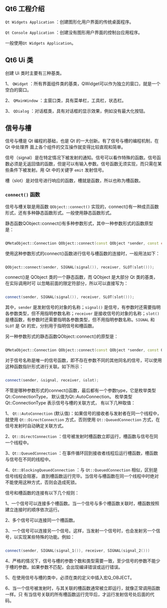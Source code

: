 ## Qt6 工程介绍

`Qt Widgets Application` ：创建图形化用户界面的传统桌面程序。

`Qt Console Application` ：创建没有图形用户界面的控制台应用程序。

一般使用`Qt Widgets Application`。

## Qt6 Ui 类

创建 Ui 类时主要有三种基类。

1、 `QWidget` ：所有界面组件类的基类，QWidget可以作为独立的窗口，就是一个空白的窗口。

2、 `QMainWindow` ：主窗口类，具有菜单栏，工具栏，状态栏。

3、 `QDialog` ：对话框类，具有对话框的显示效果，例如没有最大化按钮。

## 信号与槽

信号与槽是 Qt 编程的基础，也是 Qt 的一大创新。有了信号与槽的编程机制，在 Qt 中处理界
面上各个组件的交互操作就变得比较直观和简单。

信号（signal）是在特定情况下被发射的通知。信号可以看作特殊的函数。信号函数必须是无返回值的函数，但是可以有输入参数。信号函数无须实现，而只需在某些条件下被发射。用 Qt 中的关键字 `emit` 发射信号。

槽（slot）是对信号进行响应的函数，槽就是函数，所以也称为槽函数。

### `connect()` 函数

信号与槽关联是用函数 `QObject::connect()` 实现的，connect()有一种成员函数形式，还有多种静态函数形式。一般使用静态函数形式。

静态函数QObject::connect()有多种参数形式，其中一种参数形式的函数原型是：

```cpp

QMetaObject::Connection QObject::connect(const QObject *sender, const char *signal, const QObject *receiver, const char *method, Qt::ConnectionType type = Qt::AutoConnection)

```

使用这种参数形式的connect()函数进行信号与槽函数的连接时，一般用法如下：

```cpp

QObject::connect(sender, SIGNAL(signal()), receiver, SLOT(slot()));

```

connect()是 QObject 类的一个静态函数，而 QObject 是大部分 Qt 类的基类，在实际调用时可
以忽略前面的限定符部分，所以可以直接写为：

```cpp

connect(sender, SIGNAL(signal()), receiver, SLOT(slot()));

```

其中，`sender` 是发射信号的对象的名称；`signal()` 是信号，有参数时还需要指明各参数类型，但不用指明参数名称；`receiver` 是接收信号的对象的名称；`slot()` 是槽函数，有参数时还需要指明各参数类型，但不用指明参数名称。`SIGNAL` 和 `SLOT` 是 Qt 的宏，分别用于指明信号和槽函数。

另一种参数形式的静态函数QObject::connect()的原型是：
```cpp

QMetaObject::Connection QObject::connect(const QObject *sender, const QMetaMethod &signal, const QObject *receiver, const QMetaMethod &method, Qt::ConnectionType type = Qt::AutoConnection)

```

对于信号名称是唯一的信号函数，即不存在参数不同的其他同名的信号，可以使用这种函数指针形式进行关联。如下所示：

```cpp

connect(sender, &signal, receiver, &slot);

```

不管是哪种参数形式的connect()函数，最后都有一个参数type，它是枚举类型Qt::ConnectionType，
默认值为Qt::AutoConnection。 枚举类型Qt::ConnectionType 表示信号与槽的关联方式， 有以下几种取值：

1、 `Qt::AutoConnection` (默认值)：如果信号的接收者与发射者在同一个线程中，就使用 `Qt::DirectConnection` 方式，否则使用 `Qt::QueuedConnection` 方式，在信号发射时自动确定关联方式。

2、`Qt::DirectConnection` ：信号被发射时槽函数立即运行，槽函数与信号在同一个线程中。

3、`Qt::QueuedConnection` ：在事件循环回到接收者线程后运行槽函数，槽函数与信号在不同的线程中。

4、`Qt::BlockingQueuedConnection` ：与 `Qt::QueuedConnection` 相似，区别是信号线程会阻塞，
直到槽函数运行完毕。当信号与槽函数在同一个线程中时绝对不能使用这种方式，否则会造成死锁。

信号和槽函数的连接有以下几个规则：

1、一个信号可以连接多个槽函数。当一个信号与多个槽函数关联时，槽函数按照建立连接时的顺序依次运行。

2、多个信号可以连接同一个槽函数。

3、一个信号可以连接另一个信号。这样，当发射一个信号时，也会发射另一个信号，以实现某些特殊的功能。例如：

```cpp

connect(sender, SIGNAL(signal_1()), receiver, SIGNAL(signal_2()))

```

4、严格的情况下，信号与槽的参数个数和类型需要一致，至少信号的参数不能少于槽的参数。如果参数不匹配，会出现编译错误或运行错误。

5、在使用信号与槽的类中，必须在类的定义中插入宏Q_OBJECT。

6、当一个信号被发射时，与其关联的槽函数通常被立即运行，就像正常调用函数一样。只
有当信号关联的所有槽函数运行完毕后，才运行发射信号处后面的代码。





